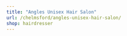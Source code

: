```yaml
---
title: "Angles Unisex Hair Salon"
url: /chelmsford/angles-unisex-hair-salon/
shop: hairdresser
---
```

